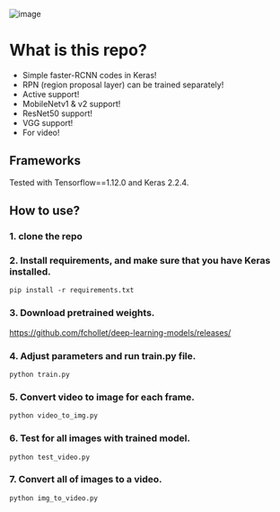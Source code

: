 ![image](https://i.ibb.co/DL9zdj5/image.png)

# What is this repo?
- Simple faster-RCNN codes in Keras!
- RPN (region proposal layer) can be trained separately!
- Active support!
- MobileNetv1 & v2 support!
- ResNet50 support!
- VGG support!
- For video!

## Frameworks
Tested with Tensorflow==1.12.0 and Keras 2.2.4.

## How to use?

### 1. clone the repo

### 2. Install requirements, and make sure that you have Keras installed.
```
pip install -r requirements.txt
```

### 3. Download pretrained weights.
https://github.com/fchollet/deep-learning-models/releases/

### 4. Adjust parameters and run train.py file.
```
python train.py
```

### 5. Convert video to image for each frame.
```
python video_to_img.py
```

### 6. Test for all images with trained model.
```
python test_video.py
```

### 7. Convert all of images to a video.
```
python img_to_video.py
```
